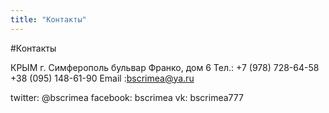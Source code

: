 ```yaml
---
title: "Контакты"
---
```


#Контакты 

КРЫМ
г. Симферополь
бульвар Франко, дом 6
Тел.: +7 (978) 728-64-58
+38 (095) 148-61-90
Email :bscrimea@ya.ru


twitter: @bscrimea
facebook: bscrimea
vk: bscrimea777